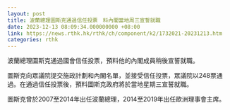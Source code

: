 ```yaml
---
layout: post
title: 波蘭總理圖斯克通過信任投票　料內閣當地周三宣誓就職
date: 2023-12-13 08:09:34.000000000 +08:00
link: https://news.rthk.hk/rthk/ch/component/k2/1732021-20231213.htm
categories: rthk
---
```


波蘭總理圖斯克通過國會信任投票，預料他的內閣成員稍後宣誓就職。

圖斯克向眾議院提交施政計劃和內閣名單，並接受信任投票，眾議院以248票通過。在通過信任投票後，預料圖斯克政府將於當地星期三宣誓就職。

圖斯克曾於2007至2014年出任波蘭總理，2014至2019年出任歐洲理事會主席。
